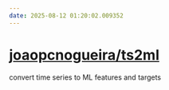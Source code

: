 ```yaml
---
date: 2025-08-12 01:20:02.009352
---
```


# [joaopcnogueira/ts2ml](https://github.com/joaopcnogueira/ts2ml)

convert time series to ML features and targets